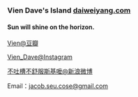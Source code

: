 ### Vien Dave's Island   [daiweiyang.com](http://daiweiyang.com)

#### Sun will shine on the horizon.

[Vien@豆瓣](http://www.douban.com/people/54279294/)

[Vien_Dave@Instagram](http://instagram.com/vien_dave)

[不吐槽不舒服斯基嚒@新浪微博](http://weibo.com/u/1843172481)

Email：jacob.seu.cose@gmail.com
